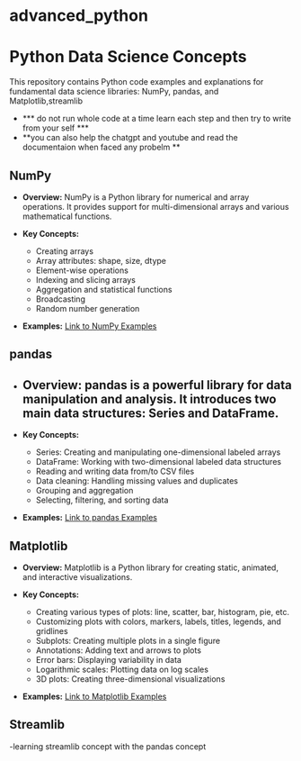 # advanced_python
# Python Data Science Concepts

This repository contains Python code examples and explanations for fundamental data science libraries: NumPy, pandas, and Matplotlib,streamlib
- *** do not run whole code at a time learn each step and then try to write from your self ***
- **you can also help the chatgpt and youtube and read the documentaion when faced any probelm **
## NumPy

- **Overview:** NumPy is a Python library for numerical and array operations. It provides support for multi-dimensional arrays and various mathematical functions.

- **Key Concepts:**
  - Creating arrays
  - Array attributes: shape, size, dtype
  - Element-wise operations
  - Indexing and slicing arrays
  - Aggregation and statistical functions
  - Broadcasting
  - Random number generation
  
- **Examples:** [Link to NumPy Examples](numpy.py)

## pandas

- **Overview:** pandas is a powerful library for data manipulation and analysis. It introduces two main data structures: Series and DataFrame.
   -
- **Key Concepts:**
  - Series: Creating and manipulating one-dimensional labeled arrays
  - DataFrame: Working with two-dimensional labeled data structures
  - Reading and writing data from/to CSV files
  - Data cleaning: Handling missing values and duplicates
  - Grouping and aggregation
  - Selecting, filtering, and sorting data
  
- **Examples:** [Link to pandas Examples](pandas.py)

## Matplotlib

- **Overview:** Matplotlib is a Python library for creating static, animated, and interactive visualizations.

- **Key Concepts:**
  - Creating various types of plots: line, scatter, bar, histogram, pie, etc.
  - Customizing plots with colors, markers, labels, titles, legends, and gridlines
  - Subplots: Creating multiple plots in a single figure
  - Annotations: Adding text and arrows to plots
  - Error bars: Displaying variability in data
  - Logarithmic scales: Plotting data on log scales
  - 3D plots: Creating three-dimensional visualizations
  
- **Examples:** [Link to Matplotlib Examples](matplotlib.py)

## Streamlib
-learning streamlib concept with the pandas concept


